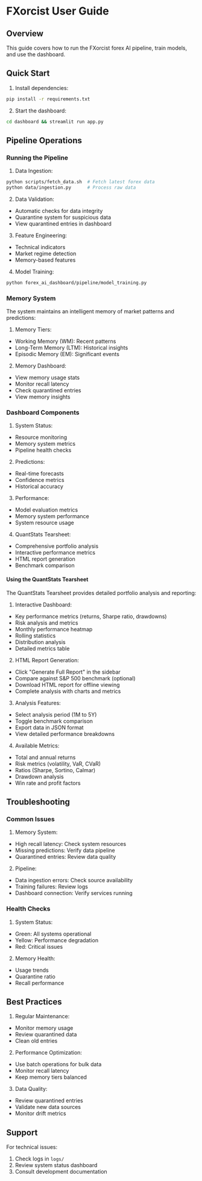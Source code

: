# FXorcist User Guide

## Overview
This guide covers how to run the FXorcist forex AI pipeline, train models, and use the dashboard.

## Quick Start
1. Install dependencies:
```bash
pip install -r requirements.txt
```

2. Start the dashboard:
```bash
cd dashboard && streamlit run app.py
```

## Pipeline Operations

### Running the Pipeline
1. Data Ingestion:
```bash
python scripts/fetch_data.sh  # Fetch latest forex data
python data/ingestion.py      # Process raw data
```

2. Data Validation:
- Automatic checks for data integrity
- Quarantine system for suspicious data
- View quarantined entries in dashboard

3. Feature Engineering:
- Technical indicators
- Market regime detection
- Memory-based features

4. Model Training:
```bash
python forex_ai_dashboard/pipeline/model_training.py
```

### Memory System

The system maintains an intelligent memory of market patterns and predictions:

1. Memory Tiers:
- Working Memory (WM): Recent patterns
- Long-Term Memory (LTM): Historical insights
- Episodic Memory (EM): Significant events

2. Memory Dashboard:
- View memory usage stats
- Monitor recall latency
- Check quarantined entries
- View memory insights

### Dashboard Components

1. System Status:
- Resource monitoring
- Memory system metrics
- Pipeline health checks

2. Predictions:
- Real-time forecasts
- Confidence metrics
- Historical accuracy

3. Performance:
- Model evaluation metrics
- Memory system performance
- System resource usage

4. QuantStats Tearsheet:
- Comprehensive portfolio analysis
- Interactive performance metrics
- HTML report generation
- Benchmark comparison

#### Using the QuantStats Tearsheet

The QuantStats Tearsheet provides detailed portfolio analysis and reporting:

1. Interactive Dashboard:
- Key performance metrics (returns, Sharpe ratio, drawdowns)
- Risk analysis and metrics
- Monthly performance heatmap
- Rolling statistics
- Distribution analysis
- Detailed metrics table

2. HTML Report Generation:
- Click "Generate Full Report" in the sidebar
- Compare against S&P 500 benchmark (optional)
- Download HTML report for offline viewing
- Complete analysis with charts and metrics

3. Analysis Features:
- Select analysis period (1M to 5Y)
- Toggle benchmark comparison
- Export data in JSON format
- View detailed performance breakdowns

4. Available Metrics:
- Total and annual returns
- Risk metrics (volatility, VaR, CVaR)
- Ratios (Sharpe, Sortino, Calmar)
- Drawdown analysis
- Win rate and profit factors

## Troubleshooting

### Common Issues

1. Memory System:
- High recall latency: Check system resources
- Missing predictions: Verify data pipeline
- Quarantined entries: Review data quality

2. Pipeline:
- Data ingestion errors: Check source availability
- Training failures: Review logs
- Dashboard connection: Verify services running

### Health Checks

1. System Status:
- Green: All systems operational
- Yellow: Performance degradation
- Red: Critical issues

2. Memory Health:
- Usage trends
- Quarantine ratio
- Recall performance

## Best Practices

1. Regular Maintenance:
- Monitor memory usage
- Review quarantined data
- Clean old entries

2. Performance Optimization:
- Use batch operations for bulk data
- Monitor recall latency
- Keep memory tiers balanced

3. Data Quality:
- Review quarantined entries
- Validate new data sources
- Monitor drift metrics

## Support

For technical issues:
1. Check logs in `logs/`
2. Review system status dashboard
3. Consult development documentation